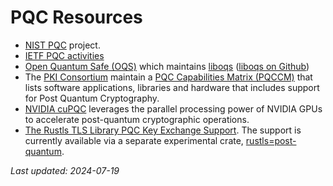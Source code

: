 # PQC Resources

- [NIST PQC](https://csrc.nist.gov/projects/post-quantum-cryptography) project.
- [IETF PQC activities](https://wiki.ietf.org/group/sec/PQCAgility)
- [Open Quantum Safe (OQS)](https://openquantumsafe.org) which maintains [liboqs](https://openquantumsafe.org/liboqs/) ([liboqs on Github](https://github.com/open-quantum-safe/liboqs))
- The [PKI Consortium](https://pkic.org) maintain a [PQC Capabilities Matrix (PQCCM)](https://pkic.org/pqccm/) that lists software applications, libraries and hardware that includes support for Post Quantum Cryptography.
- [NVIDIA cuPQC](https://developer.nvidia.com/cuPQC) leverages the parallel processing power of NVIDIA GPUs to accelerate post-quantum cryptographic operations.
- [The Rustls TLS Library PQC Key Exchange Support](https://www.memorysafety.org/blog/pq-key-exchange/). The support is currently available via a separate experimental crate, [rustls=post-quantum](https://crates.io/crates/rustls-post-quantum).

*Last updated: 2024-07-19*

